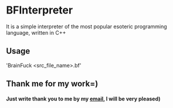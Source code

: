 # BFInterpreter
It is a simple interpreter of the most popular esoteric programming language, written in C++
## Usage
'BrainFuck <src_file_name>.bf'
## Thank me for my work=)
#### Just write thank you to me by my [email](mailto:nquare12@gmail.com), I will be very pleased)
